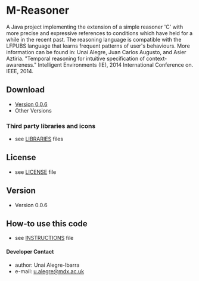 M-Reasoner
======
A Java project implementing the extension of a simple reasoner 'C' with more precise and expressive references to conditions which have held for a while in the recent past. 
The reasoning language is compatible with the LFPUBS language that learns frequent patterns of user's behaviours. 
More information can be found in: Unai Alegre, Juan Carlos Augusto, and Asier Aztiria. "Temporal reasoning for intuitive specification of context-awareness." Intelligent Environments (IE), 2014 International Conference on. IEEE, 2014.
 
## Download
* [Version 0.0.6](https://github.com/ualegre/mreasoner)
* Other Versions

### Third party libraries and icons
* see [LIBRARIES](https://github.com/ualegre/mreasoner/blob/master/LIBRARIES.md) files


## License 
* see [LICENSE](https://github.com/ualegre/mreasoner/blob/master/LICENSE.md) file

## Version 
* Version 0.0.6

## How-to use this code
* see [INSTRUCTIONS](https://github.com/ualegre/mreasoner/blob/master/INSTRUCTIONS.md) file

#### Developer Contact
* author: Unai Alegre-Ibarra
* e-mail: u.alegre@mdx.ac.uk
